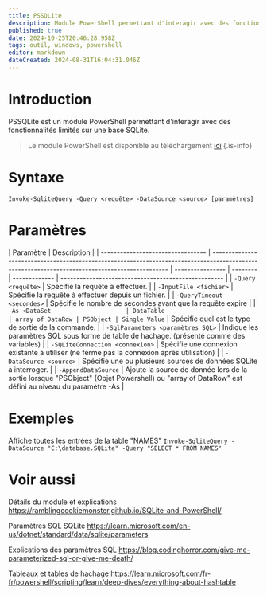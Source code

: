 ```yaml
---
title: PSSQLite
description: Module PowerShell permettant d'interagir avec des fonctionnalités limités sur une base SQLite.
published: true
date: 2024-10-25T20:46:28.958Z
tags: outil, windows, powershell
editor: markdown
dateCreated: 2024-08-31T16:04:31.046Z
---
```


# Introduction

PSSQLite est un module PowerShell permettant d'interagir avec des fonctionnalités limités sur une base SQLite.

> Le module PowerShell est disponible au téléchargement [ici](https://github.com/RamblingCookieMonster/PSSQLite)
> {.is-info}

# Syntaxe

`Invoke-SqliteQuery -Query <requête> -DataSource <source> [paramètres]`

# Paramètres

| Paramètre                         | Description                                                                                                                                    |
| --------------------------------- | ---------------------------------------------------------------------------------------------------------------------------------------------- | ---------------- | -------- | ------------- | --------------------------------------------------- |
| `-Query <requête>`                | Spécifie la requête à effectuer.                                                                                                               |
| `-InputFile <fichier>`            | Spécifie la requête à effectuer depuis un fichier.                                                                                             |
| `-QueryTimeout <secondes>`        | Spécifie le nombre de secondes avant que la requête expire                                                                                     |
| `-As <DataSet                     | DataTable                                                                                                                                      | array of DataRow | PSObject | Single Value` | Spécifie quel est le type de sortie de la commande. |
| `-SqlParameters <paramètres SQL>` | Indique les paramètres SQL sous forme de table de hachage. (présenté comme des variables)                                                      |
| `-SQLiteConnection <connexion>`   | Spécifie une connexion existante à utiliser (ne ferme pas la connexion après utilisation)                                                      |
| `-DataSource <source>`            | Spécifie une ou plusieurs sources de données SQLite à interroger.                                                                              |
| `-AppendDataSource`               | Ajoute la source de donnée lors de la sortie lorsque "PSObject" (Objet Powershell) ou "array of DataRow" est défini au niveau du paramètre -As |

# Exemples

Affiche toutes les entrées de la table "NAMES"
`Invoke-SqliteQuery -DataSource "C:\database.SQLite" -Query "SELECT * FROM NAMES"`

# Voir aussi

Détails du module et explications
https://ramblingcookiemonster.github.io/SQLite-and-PowerShell/

Paramètres SQL SQLite
https://learn.microsoft.com/en-us/dotnet/standard/data/sqlite/parameters

Explications des paramètres SQL
https://blog.codinghorror.com/give-me-parameterized-sql-or-give-me-death/

Tableaux et tables de hachage
https://learn.microsoft.com/fr-fr/powershell/scripting/learn/deep-dives/everything-about-hashtable
